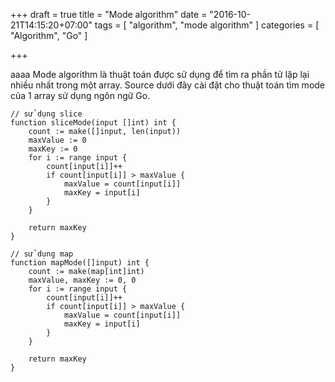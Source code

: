 +++
draft = true
title = "Mode algorithm"
date = "2016-10-21T14:15:20+07:00"
tags = [ "algorithm", "mode algorithm" ]
categories = [ "Algorithm", "Go" ]

+++

aaaa Mode algorithm là thuật toán được sử dụng để tìm ra phần tử lặp lại nhiều nhất trong một array. Source dưới đây cài đặt cho thuật toán tìm mode của 1 array sử dụng ngôn ngữ Go.

	// sử dụng slice
	function sliceMode(input []int) int {
		count := make([]input, len(input))
		maxValue := 0
		maxKey := 0
		for i := range input {
			count[input[i]]++
			if count[input[i]] > maxValue {
				maxValue = count[input[i]]
				maxKey = input[i]
			}
		}

		return maxKey
	}

	// sử dụng map
	function mapMode([]input) int {
		count := make(map[int]int)
		maxValue, maxKey := 0, 0
		for i := range input {
			count[input[i]]++
			if count[input[i]] > maxValue {
				maxValue = count[input[i]]
				maxKey = input[i]
			}
		}

		return maxKey
	}